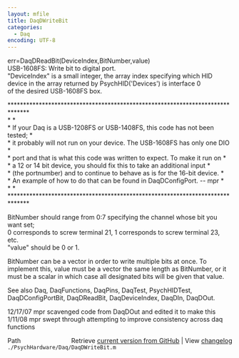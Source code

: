 ```yaml
---
layout: mfile
title: DaqDWriteBit
categories:
  - Daq
encoding: UTF-8
---
```


err=DaqDReadBit(DeviceIndex,BitNumber,value)  
USB-1608FS: Write bit to digital port.  
"DeviceIndex" is a small integer, the array index specifying which HID  
      device in the array returned by PsychHID('Devices') is interface 0  
      of the desired USB-1608FS box.  

\*\*\*\*\*\*\*\*\*\*\*\*\*\*\*\*\*\*\*\*\*\*\*\*\*\*\*\*\*\*\*\*\*\*\*\*\*\*\*\*\*\*\*\*\*\*\*\*\*\*\*\*\*\*\*\*\*\*\*\*\*\*\*\*\*\*\*\*\*\*\*\*\*\*\*\*\*\*  
\*                                                                            \*  
\* If your Daq is a USB-1208FS or USB-1408FS, this code has not been tested;  \*  
\* it probably will not run on your device.  The USB-1608FS has only one DIO  \*  
\* port and that is what this code was written to expect.  To make it run on  \*  
\* a 12 or 14 bit device, you should fix this to take an additional input     \*  
\* (the portnumber) and to continue to behave as is for the 16-bit device.    \*  
\* An example of how to do that can be found in DaqDConfigPort.  -- mpr       \*  
\*                                                                            \*  
\*\*\*\*\*\*\*\*\*\*\*\*\*\*\*\*\*\*\*\*\*\*\*\*\*\*\*\*\*\*\*\*\*\*\*\*\*\*\*\*\*\*\*\*\*\*\*\*\*\*\*\*\*\*\*\*\*\*\*\*\*\*\*\*\*\*\*\*\*\*\*\*\*\*\*\*\*\*  

BitNumber should range from 0:7 specifying the channel whose bit you want set;  
0 corresponds to screw terminal 21, 1 corresponds to screw terminal 23, etc.  
"value" should be 0 or 1.  

BitNumber can be a vector in order to write multiple bits at once.  To  
implement this, value must be a vector the same length as BitNumber, or it  
must be a scalar in which case all designated bits will be given that value.  

See also Daq, DaqFunctions, DaqPins, DaqTest, PsychHIDTest,  
DaqDConfigPortBit, DaqDReadBit, DaqDeviceIndex, DaqDIn, DaqDOut.  

12/17/07 mpr scavenged code from DaqDOut and edited it to make this  
1/11/08  mpr  swept through attempting to improve consistency across daq  
                  functions  


<div class="code_header" style="text-align:right;">
  <span style="float:left;">Path&nbsp;&nbsp;</span> <span class="counter">Retrieve <a href=
  "https://raw.github.com/Psychtoolbox-3/Psychtoolbox-3/beta/./PsychHardware/Daq/DaqDWriteBit.m">current version from GitHub</a> | View <a href=
  "https://github.com/Psychtoolbox-3/Psychtoolbox-3/commits/beta/./PsychHardware/Daq/DaqDWriteBit.m">changelog</a></span>
</div>
<div class="code">
  <code>./PsychHardware/Daq/DaqDWriteBit.m</code>
</div>

